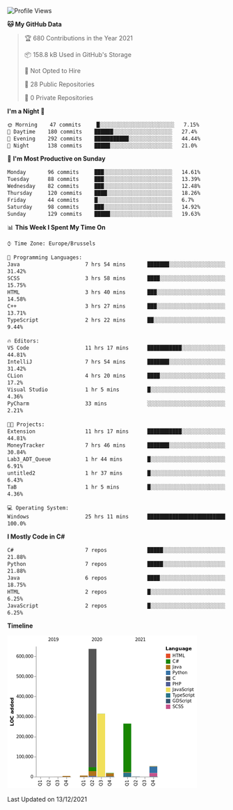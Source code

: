 <!--START_SECTION:waka-->
![Profile Views](http://img.shields.io/badge/Profile%20Views-0-blue)

**🐱 My GitHub Data** 

> 🏆 680 Contributions in the Year 2021
 > 
> 📦 158.8 kB Used in GitHub's Storage 
 > 
> 🚫 Not Opted to Hire
 > 
> 📜 28 Public Repositories 
 > 
> 🔑 0 Private Repositories  
 > 
**I'm a Night 🦉** 

```text
🌞 Morning    47 commits     █░░░░░░░░░░░░░░░░░░░░░░░░   7.15% 
🌆 Daytime    180 commits    ██████░░░░░░░░░░░░░░░░░░░   27.4% 
🌃 Evening    292 commits    ███████████░░░░░░░░░░░░░░   44.44% 
🌙 Night      138 commits    █████░░░░░░░░░░░░░░░░░░░░   21.0%

```
📅 **I'm Most Productive on Sunday** 

```text
Monday       96 commits     ███░░░░░░░░░░░░░░░░░░░░░░   14.61% 
Tuesday      88 commits     ███░░░░░░░░░░░░░░░░░░░░░░   13.39% 
Wednesday    82 commits     ███░░░░░░░░░░░░░░░░░░░░░░   12.48% 
Thursday     120 commits    ████░░░░░░░░░░░░░░░░░░░░░   18.26% 
Friday       44 commits     █░░░░░░░░░░░░░░░░░░░░░░░░   6.7% 
Saturday     98 commits     ███░░░░░░░░░░░░░░░░░░░░░░   14.92% 
Sunday       129 commits    █████░░░░░░░░░░░░░░░░░░░░   19.63%

```


📊 **This Week I Spent My Time On** 

```text
⌚︎ Time Zone: Europe/Brussels

💬 Programming Languages: 
Java                     7 hrs 54 mins       ███████░░░░░░░░░░░░░░░░░░   31.42% 
SCSS                     3 hrs 58 mins       ████░░░░░░░░░░░░░░░░░░░░░   15.75% 
HTML                     3 hrs 40 mins       ███░░░░░░░░░░░░░░░░░░░░░░   14.58% 
C++                      3 hrs 27 mins       ███░░░░░░░░░░░░░░░░░░░░░░   13.71% 
TypeScript               2 hrs 22 mins       ██░░░░░░░░░░░░░░░░░░░░░░░   9.44%

🔥 Editors: 
VS Code                  11 hrs 17 mins      ███████████░░░░░░░░░░░░░░   44.81% 
IntelliJ                 7 hrs 54 mins       ███████░░░░░░░░░░░░░░░░░░   31.42% 
CLion                    4 hrs 20 mins       ████░░░░░░░░░░░░░░░░░░░░░   17.2% 
Visual Studio            1 hr 5 mins         █░░░░░░░░░░░░░░░░░░░░░░░░   4.36% 
PyCharm                  33 mins             ░░░░░░░░░░░░░░░░░░░░░░░░░   2.21%

🐱‍💻 Projects: 
Extension                11 hrs 17 mins      ███████████░░░░░░░░░░░░░░   44.81% 
MoneyTracker             7 hrs 46 mins       ███████░░░░░░░░░░░░░░░░░░   30.84% 
Lab3_ADT_Queue           1 hr 44 mins        █░░░░░░░░░░░░░░░░░░░░░░░░   6.91% 
untitled2                1 hr 37 mins        █░░░░░░░░░░░░░░░░░░░░░░░░   6.43% 
TaB                      1 hr 5 mins         █░░░░░░░░░░░░░░░░░░░░░░░░   4.36%

💻 Operating System: 
Windows                  25 hrs 11 mins      █████████████████████████   100.0%

```

**I Mostly Code in C#** 

```text
C#                       7 repos             █████░░░░░░░░░░░░░░░░░░░░   21.88% 
Python                   7 repos             █████░░░░░░░░░░░░░░░░░░░░   21.88% 
Java                     6 repos             ████░░░░░░░░░░░░░░░░░░░░░   18.75% 
HTML                     2 repos             █░░░░░░░░░░░░░░░░░░░░░░░░   6.25% 
JavaScript               2 repos             █░░░░░░░░░░░░░░░░░░░░░░░░   6.25%

```


**Timeline**

![Chart not found](https://raw.githubusercontent.com/Arafa42/Arafa42/main/charts/bar_graph.png) 


 Last Updated on 13/12/2021
<!--END_SECTION:waka-->


<!-- 
[![Hits](https://hits.seeyoufarm.com/api/count/incr/badge.svg?url=https%3A%2F%2Fgithub.com%2FArafa42&count_bg=%23455AF3&title_bg=%23262D3B&icon=github.svg&icon_color=%23588EF7&title=visitors&edge_flat=false)](https://hits.seeyoufarm.com)
 -->
